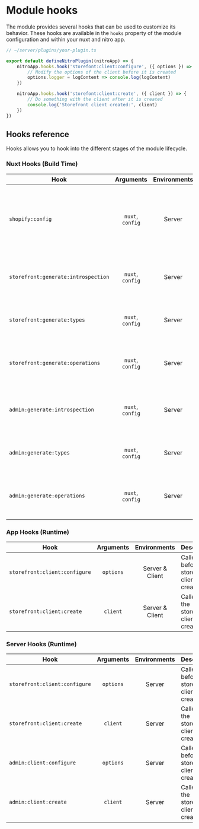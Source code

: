 # Module hooks

The module provides several hooks that can be used to customize its behavior. These hooks are available in the `hooks` property of the module configuration and within your nuxt and nitro app.

```ts
// ~/server/plugins/your-plugin.ts

export default defineNitroPlugin((nitroApp) => {
    nitroApp.hooks.hook('storefont:client:configure', ({ options }) => {
        // Modify the options of the client before it is created
        options.logger = logContent => console.log(logContent)
    })

    nitroApp.hooks.hook('storefont:client:create', ({ client }) => {
        // Do something with the client after it is created
        console.log('Storefront client created:', client)
    })
})
```

## Hooks reference

Hooks allows you to hook into the different stages of the module lifecycle.

### Nuxt Hooks (Build Time)

| Hook                                | Arguments        | Environments | Description                                                                 |
| ----------------------------------- | :--------------: | :----------: | --------------------------------------------------------------------------- |
| `shopify:config`                    | `nuxt`, `config` | Server       | Called before the parsed module config is persisted into the runtime config |
| `storefront:generate:introspection` | `nuxt`, `config` | Server       | Called before the storefront introspection schema is generated              |
| `storefront:generate:types`         | `nuxt`, `config` | Server       | Called before the storefront types are generated                            |
| `storefront:generate:operations`    | `nuxt`, `config` | Server       | Called before the storefront operations are generated                       |
| `admin:generate:introspection`      | `nuxt`, `config` | Server       | Called before the admin introspection schema is generated                   |
| `admin:generate:types`              | `nuxt`, `config` | Server       | Called before the admin types are generated                                 |
| `admin:generate:operations`         | `nuxt`, `config` | Server       | Called before the admin operations are generated                            |

### App Hooks (Runtime)

| Hook                              | Arguments | Environments    | Description                                    |
| --------------------------------- | :-------: | :-------------: | ---------------------------------------------- |
| `storefront:client:configure`     | `options` | Server & Client | Called before the storefront client is created |
| `storefront:client:create`        | `client`  | Server & Client | Called after the storefront client is created  |

### Server Hooks (Runtime)

| Hook                              | Arguments | Environments | Description                                    |
| --------------------------------- | :-------: | :----------: | ---------------------------------------------- |
| `storefront:client:configure`     | `options` | Server       | Called before the storefront client is created |
| `storefront:client:create`        | `client`  | Server       | Called after the storefront client is created  |
| `admin:client:configure`          | `options` | Server       | Called before the storefront client is created |
| `admin:client:create`             | `client`  | Server       | Called after the storefront client is created  |
